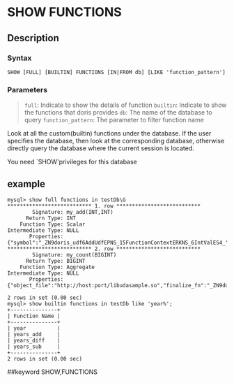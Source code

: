 <!-- 
Licensed to the Apache Software Foundation (ASF) under one
or more contributor license agreements.  See the NOTICE file
distributed with this work for additional information
regarding copyright ownership.  The ASF licenses this file
to you under the Apache License, Version 2.0 (the
"License"); you may not use this file except in compliance
with the License.  You may obtain a copy of the License at

  http://www.apache.org/licenses/LICENSE-2.0

Unless required by applicable law or agreed to in writing,
software distributed under the License is distributed on an
"AS IS" BASIS, WITHOUT WARRANTIES OR CONDITIONS OF ANY
KIND, either express or implied.  See the License for the
specific language governing permissions and limitations
under the License.
-->

# SHOW FUNCTIONS
## Description
### Syntax

```
SHOW [FULL] [BUILTIN] FUNCTIONS [IN|FROM db] [LIKE 'function_pattern']
```

### Parameters

>`full`: Indicate to show the details of function
>`builtin`: Indicate to show the functions that doris provides
>`db`: The name of the database to query
>`function_pattern`: The parameter to filter function name  

Look at all the custom(builtin) functions under the database. If the user specifies the database, then look at the corresponding database, otherwise directly query the database where the current session is located.

You need `SHOW'privileges for this database

## example

```
mysql> show full functions in testDb\G
*************************** 1. row ***************************
        Signature: my_add(INT,INT)
      Return Type: INT
    Function Type: Scalar
Intermediate Type: NULL
       Properties: {"symbol":"_ZN9doris_udf6AddUdfEPNS_15FunctionContextERKNS_6IntValES4_","object_file":"http://host:port/libudfsample.so","md5":"cfe7a362d10f3aaf6c49974ee0f1f878"}
*************************** 2. row ***************************
        Signature: my_count(BIGINT)
      Return Type: BIGINT
    Function Type: Aggregate
Intermediate Type: NULL
       Properties: {"object_file":"http://host:port/libudasample.so","finalize_fn":"_ZN9doris_udf13CountFinalizeEPNS_15FunctionContextERKNS_9BigIntValE","init_fn":"_ZN9doris_udf9CountInitEPNS_15FunctionContextEPNS_9BigIntValE","merge_fn":"_ZN9doris_udf10CountMergeEPNS_15FunctionContextERKNS_9BigIntValEPS2_","md5":"37d185f80f95569e2676da3d5b5b9d2f","update_fn":"_ZN9doris_udf11CountUpdateEPNS_15FunctionContextERKNS_6IntValEPNS_9BigIntValE"}

2 rows in set (0.00 sec)
mysql> show builtin functions in testDb like 'year%';
+---------------+
| Function Name |
+---------------+
| year          |
| years_add     |
| years_diff    |
| years_sub     |
+---------------+
2 rows in set (0.00 sec)
```

##keyword
SHOW,FUNCTIONS
